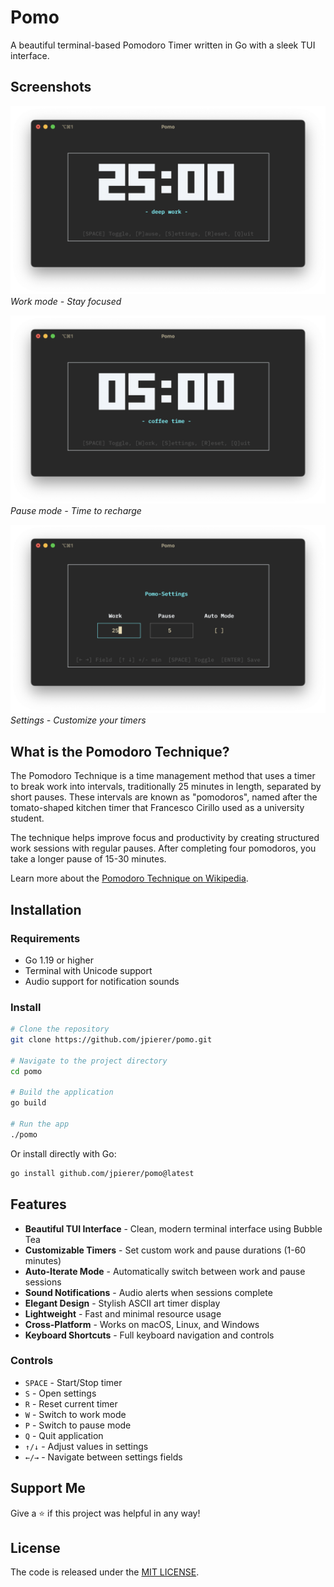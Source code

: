 # Pomo

A beautiful terminal-based Pomodoro Timer written in Go with a sleek TUI interface.

## Screenshots

![Work Mode](img/work.png)
_Work mode - Stay focused_

![Pause Mode](img/pause.png)
_Pause mode - Time to recharge_

![Settings](img/settings.png)
_Settings - Customize your timers_

## What is the Pomodoro Technique?

The Pomodoro Technique is a time management method that uses a timer to break work into intervals, traditionally 25 minutes in length, separated by short pauses. These intervals are known as "pomodoros", named after the tomato-shaped kitchen timer that Francesco Cirillo used as a university student.

The technique helps improve focus and productivity by creating structured work sessions with regular pauses. After completing four pomodoros, you take a longer pause of 15-30 minutes.

Learn more about the [Pomodoro Technique on Wikipedia](https://en.wikipedia.org/wiki/Pomodoro_Technique).

## Installation

### Requirements

- Go 1.19 or higher
- Terminal with Unicode support
- Audio support for notification sounds

### Install

```bash
# Clone the repository
git clone https://github.com/jpierer/pomo.git

# Navigate to the project directory
cd pomo

# Build the application
go build

# Run the app
./pomo
```

Or install directly with Go:

```bash
go install github.com/jpierer/pomo@latest
```

## Features

- **Beautiful TUI Interface** - Clean, modern terminal interface using Bubble Tea
- **Customizable Timers** - Set custom work and pause durations (1-60 minutes)
- **Auto-Iterate Mode** - Automatically switch between work and pause sessions
- **Sound Notifications** - Audio alerts when sessions complete
- **Elegant Design** - Stylish ASCII art timer display
- **Lightweight** - Fast and minimal resource usage
- **Cross-Platform** - Works on macOS, Linux, and Windows
- **Keyboard Shortcuts** - Full keyboard navigation and controls

### Controls

- `SPACE` - Start/Stop timer
- `S` - Open settings
- `R` - Reset current timer
- `W` - Switch to work mode
- `P` - Switch to pause mode
- `Q` - Quit application
- `↑/↓` - Adjust values in settings
- `←/→` - Navigate between settings fields

## Support Me

Give a ⭐ if this project was helpful in any way!

## License

The code is released under the [MIT LICENSE](LICENSE).

